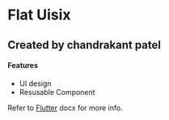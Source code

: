 # Flat Uisix

## Created by chandrakant patel

#### Features

- UI design
- Resusable Component

Refer to [Flutter](https://flutter.dev/docs) docx for more info.